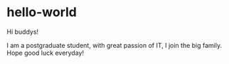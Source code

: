 # hello-world


Hi buddys!

I am a postgraduate student, with great passion of IT, I join the big family.
Hope good luck everyday!
